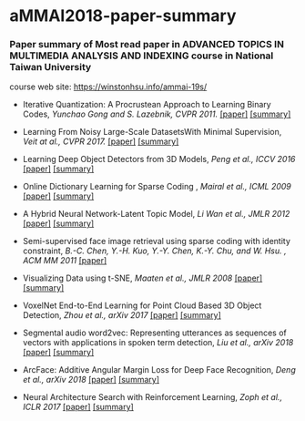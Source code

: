 # aMMAI2018-paper-summary
### Paper summary of Most read paper in ADVANCED TOPICS IN MULTIMEDIA ANALYSIS AND INDEXING course in National Taiwan University
course web site: https://winstonhsu.info/ammai-19s/

* Iterative Quantization: A Procrustean Approach to Learning Binary Codes, *Yunchao Gong and S. Lazebnik,  CVPR 2011.* [[paper]](http://www.cs.unc.edu/~lazebnik/publications/cvpr11_small_code.pdf) [[summary]](https://github.com/thtang/aMMAI2018-paper-summary/tree/master/Iterative%20Quantization%20A%20Procrustean%20Approach%20to%20Learning%20Binary%20Codes)

* Learning From Noisy Large-Scale DatasetsWith Minimal Supervision, *Veit at al., CVPR 2017.* [[paper]](https://vision.cornell.edu/se3/wp-content/uploads/2017/04/DeepLabelCleaning_CVPR.pdf) [[summary]](https://github.com/thtang/aMMAI2018-paper-summary/tree/master/Learning%20From%20Noisy%20Large-Scale%20DatasetsWith%20Minimal%20Supervision)

* Learning Deep Object Detectors from 3D Models, *Peng et al.,
 ICCV 2016* [[paper]](http://www.karimali.org/publications/PSAS_ICCV15.pdf) [[summary]](https://github.com/thtang/aMMAI2018-paper-summary/tree/master/Learning%20Deep%20Object%20Detectors%20from%203D%20Models)
 
* Online Dictionary Learning for Sparse Coding
, *Mairal et al., ICML 2009* [[paper]](https://www.di.ens.fr/~fbach/mairal_icml09.pdf) [[summary]](https://github.com/thtang/aMMAI2018-paper-summary/tree/master/Online%20Dictionary%20Learning%20for%20Sparse%20Coding)

* A Hybrid Neural Network-Latent Topic Model, *Li Wan et al., JMLR 2012* [[paper]](https://cs.nyu.edu/~wanli/wan-zhu-fergus12.pdf)  [[summary]](https://github.com/thtang/aMMAI2018-paper-summary/tree/master/A%20Hybrid%20Neural%20Network-Latent%20Topic%20Model)

* Semi-supervised face image retrieval using sparse coding with identity constraint, *B.-C. Chen, Y.-H. Kuo, Y.-Y. Chen, K.-Y. Chu, and W. Hsu. , ACM MM 2011* [[paper]](http://cmlab.csie.ntu.edu.tw/~sirius42/papers/mm11.pdf)

* Visualizing Data using t-SNE, *Maaten et al., JMLR 2008* [[paper]](http://www.jmlr.org/papers/volume9/vandermaaten08a/vandermaaten08a.pdf) [[summary]](https://github.com/thtang/aMMAI2018-paper-summary/tree/master/Visualizing%20Data%20using%20t-SNE)

* VoxelNet End-to-End Learning for Point Cloud Based 3D Object Detection, *Zhou et al., arXiv 2017* [[paper]](https://arxiv.org/pdf/1711.06396) [[summary]](https://github.com/thtang/aMMAI2018-paper-summary/tree/master/VoxelNet%20End-to-End%20Learning%20for%20Point%20Cloud%20Based%203D%20Object%20Detection)

* Segmental audio word2vec: Representing utterances as sequences of vectors with applications in spoken term detection, *Liu et al., arXiv 2018* [[paper]](https://arxiv.org/pdf/1804.00316.pdf) [[summary]](https://github.com/thtang/aMMAI2018-paper-summary/tree/master/Completely%20Unsupervised%20Phoneme%20Recognition%20by%20Adversarially%20Learning%20Mapping)

* ArcFace: Additive Angular Margin Loss for Deep Face Recognition, *Deng et al., arXiv 2018* [[paper]](https://arxiv.org/abs/1801.07698) [[summary]](https://github.com/thtang/aMMAI2018-paper-summary/tree/master/ArcFace%20Additive%20Angular%20Margin%20Loss%20for%20Deep%20Face%20Recognition)

* Neural Architecture Search with Reinforcement Learning, *Zoph et al., ICLR 2017* [[paper]](https://arxiv.org/pdf/1611.01578.pdf) [[summary]](https://github.com/thtang/aMMAI2018-paper-summary/tree/master/Neural%20Architecture%20Search%20with%20Reinforcement%20Learning)
